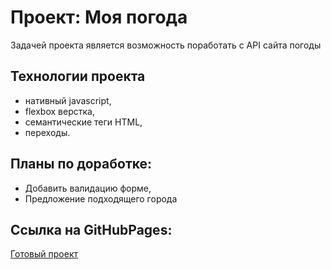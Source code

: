 # Проект: Моя погода

Задачей проекта является возможность поработать с API сайта погоды

## Технологии проекта
- нативный javascript,
- flexbox верстка,
- семантические теги HTML,
- переходы.

## Планы по доработке:
- Добавить валидацию форме,
- Предложение подходящего города

## Ссылка на GitHubPages: 
[Готовый проект](https://n1ckwhite.github.io/weather/)
